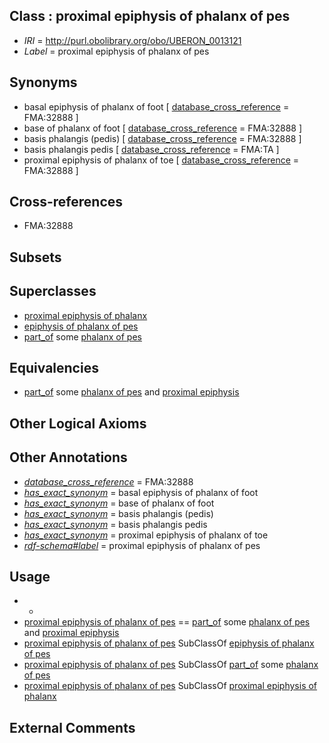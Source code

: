 
## Class : proximal epiphysis of phalanx of pes

 * *IRI* = http://purl.obolibrary.org/obo/UBERON_0013121
 * *Label* = proximal epiphysis of phalanx of pes

## Synonyms

 * basal epiphysis of phalanx of foot [ [database_cross_reference](../../ef/oboInOwl#hasDbXref.md) = FMA:32888 ]
 * base of phalanx of foot [ [database_cross_reference](../../ef/oboInOwl#hasDbXref.md) = FMA:32888 ]
 * basis phalangis (pedis) [ [database_cross_reference](../../ef/oboInOwl#hasDbXref.md) = FMA:32888 ]
 * basis phalangis pedis [ [database_cross_reference](../../ef/oboInOwl#hasDbXref.md) = FMA:TA ]
 * proximal epiphysis of phalanx of toe [ [database_cross_reference](../../ef/oboInOwl#hasDbXref.md) = FMA:32888 ]

## Cross-references

 * FMA:32888

## Subsets


## Superclasses

 * [proximal epiphysis of phalanx](../../UBERON/47/UBERON_0004447.md)
 * [epiphysis of phalanx of pes](../../UBERON/73/UBERON_0011973.md)
 * [part_of](../../BFO/50/BFO_0000050.md) some [phalanx of pes](../../UBERON/49/UBERON_0001449.md)

## Equivalencies

 * [part_of](../../BFO/50/BFO_0000050.md) some [phalanx of pes](../../UBERON/49/UBERON_0001449.md) and [proximal epiphysis](../../UBERON/80/UBERON_0004380.md)

## Other Logical Axioms


## Other Annotations

 * *[database_cross_reference](../../ef/oboInOwl#hasDbXref.md)* = FMA:32888
 * *[has_exact_synonym](../../ym/oboInOwl#hasExactSynonym.md)* = basal epiphysis of phalanx of foot
 * *[has_exact_synonym](../../ym/oboInOwl#hasExactSynonym.md)* = base of phalanx of foot
 * *[has_exact_synonym](../../ym/oboInOwl#hasExactSynonym.md)* = basis phalangis (pedis)
 * *[has_exact_synonym](../../ym/oboInOwl#hasExactSynonym.md)* = basis phalangis pedis
 * *[has_exact_synonym](../../ym/oboInOwl#hasExactSynonym.md)* = proximal epiphysis of phalanx of toe
 * *[rdf-schema#label](../../el/rdf-schema#label.md)* = proximal epiphysis of phalanx of pes

## Usage

 * -
 * [proximal epiphysis of phalanx of pes](../../UBERON/21/UBERON_0013121.md) == [part_of](../../BFO/50/BFO_0000050.md) some [phalanx of pes](../../UBERON/49/UBERON_0001449.md) and [proximal epiphysis](../../UBERON/80/UBERON_0004380.md)
 * [proximal epiphysis of phalanx of pes](../../UBERON/21/UBERON_0013121.md) SubClassOf [epiphysis of phalanx of pes](../../UBERON/73/UBERON_0011973.md)
 * [proximal epiphysis of phalanx of pes](../../UBERON/21/UBERON_0013121.md) SubClassOf [part_of](../../BFO/50/BFO_0000050.md) some [phalanx of pes](../../UBERON/49/UBERON_0001449.md)
 * [proximal epiphysis of phalanx of pes](../../UBERON/21/UBERON_0013121.md) SubClassOf [proximal epiphysis of phalanx](../../UBERON/47/UBERON_0004447.md)

## External Comments

